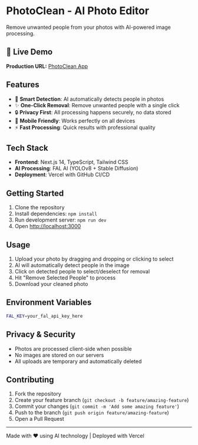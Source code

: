 # PhotoClean - AI Photo Editor

Remove unwanted people from your photos with AI-powered image processing.

## 🌟 Live Demo

**Production URL:** [PhotoClean App](https://photoclean.vercel.app)

## Features

- 🎯 **Smart Detection**: AI automatically detects people in photos
- ✨ **One-Click Removal**: Remove unwanted people with a single click
- 🔒 **Privacy First**: All processing happens securely, no data stored
- 📱 **Mobile Friendly**: Works perfectly on all devices
- ⚡ **Fast Processing**: Quick results with professional quality

## Tech Stack

- **Frontend**: Next.js 14, TypeScript, Tailwind CSS
- **AI Processing**: FAL AI (YOLOv8 + Stable Diffusion)
- **Deployment**: Vercel with GitHub CI/CD

## Getting Started

1. Clone the repository
2. Install dependencies: `npm install`
3. Run development server: `npm run dev`
4. Open [http://localhost:3000](http://localhost:3000)

## Usage

1. Upload your photo by dragging and dropping or clicking to select
2. AI will automatically detect people in the image
3. Click on detected people to select/deselect for removal
4. Hit "Remove Selected People" to process
5. Download your cleaned photo

## Environment Variables

```bash
FAL_KEY=your_fal_api_key_here
```

## Privacy & Security

- Photos are processed client-side when possible
- No images are stored on our servers
- All uploads are temporary and automatically deleted

## Contributing

1. Fork the repository
2. Create your feature branch (`git checkout -b feature/amazing-feature`)
3. Commit your changes (`git commit -m 'Add some amazing feature'`)
4. Push to the branch (`git push origin feature/amazing-feature`)
5. Open a Pull Request


---

Made with ❤️ using AI technology | Deployed with Vercel